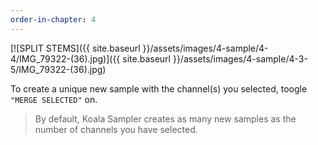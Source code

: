 ```yaml
---
order-in-chapter: 4
---
```


[![SPLIT STEMS]({{ site.baseurl }}/assets/images/4-sample/4-4/IMG_79322-(36).jpg)]({{
site.baseurl }}/assets/images/4-sample/4-3-5/IMG_79322-(36).jpg)

To create a unique new sample with the channel(s) you selected, toogle `"MERGE SELECTED"` on.

> By default, Koala Sampler creates as many new samples as the number of channels you have selected.
